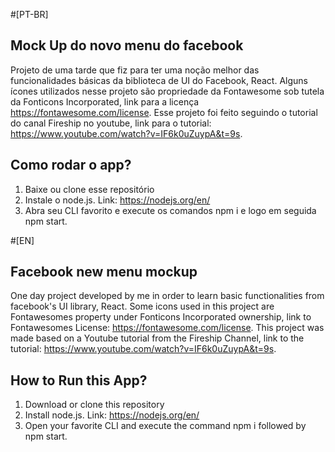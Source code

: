#[PT-BR]
## Mock Up do novo menu do facebook
Projeto de uma tarde que fiz para ter uma noção melhor das funcionalidades básicas da biblioteca de UI do Facebook, React. Alguns ícones utilizados nesse projeto são propriedade da Fontawesome sob tutela da Fonticons Incorporated, link para a licença https://fontawesome.com/license. Esse projeto foi feito seguindo o tutorial do canal Fireship no youtube, link para o tutorial: https://www.youtube.com/watch?v=IF6k0uZuypA&t=9s.

## Como rodar o app?
1. Baixe ou clone esse repositório
2. Instale o node.js. Link: https://nodejs.org/en/
3. Abra seu CLI favorito e execute os comandos npm i e logo em seguida npm start.

#[EN]
## Facebook new menu mockup
One day project developed by me in order to learn basic functionalities from facebook's UI library, React. Some icons used in this project are Fontawesomes property under Fonticons Incorporated ownership, link to Fontawesomes License: https://fontawesome.com/license. This project was made based on a Youtube tutorial from the Fireship Channel, link to the tutorial: https://www.youtube.com/watch?v=IF6k0uZuypA&t=9s.

## How to Run this App?
1. Download or clone this repository
2. Install node.js. Link: https://nodejs.org/en/
3. Open your favorite CLI and execute the command npm i followed by npm start.
